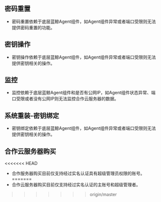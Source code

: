 ## 密码重置
- 密码重置依赖于底层蓝鲸Agent组件，如Agent组件异常或者端口受限则无法提供密码重置的功能。

## 密钥操作
- 密钥操作依赖于底层蓝鲸Agent组件，如Agent组件异常或者端口受限则无法提供密钥相关的操作。

## 监控
- 监控依赖于底层蓝鲸Agent组件和是否有公网IP，如Agent组件状态异常、端口受限或者没有公网IP则无法监控合作云服务器的数据。

## 系统重装-密钥绑定
-  密钥绑定依赖于底层蓝鲸Agent组件，如Agent组件异常或者端口受限则无法提供密钥相关的操作。

## 合作云服务器购买
<<<<<<< HEAD
- 合作服务器购买目前仅支持经过实名认证具有超级管理员权限的账号。 
=======
- 合作云服务器购买目前仅支持经过实名认证的主账号和超级管理者。 
>>>>>>> origin/master
